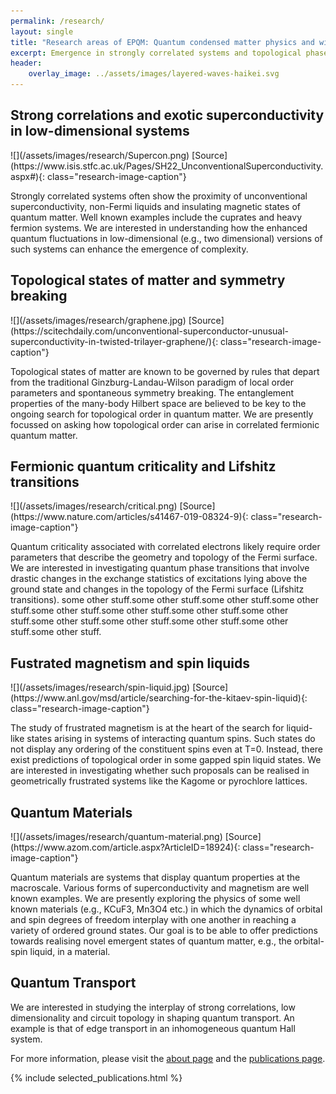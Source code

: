```yaml
---
permalink: /research/
layout: single
title: "Research areas of EPQM: Quantum condensed matter physics and within"
excerpt: Emergence in strongly correlated systems and topological phases of matter
header:
    overlay_image: ../assets/images/layered-waves-haikei.svg
---
```


## Strong correlations and exotic superconductivity in low-dimensional systems

<div class="research-image" markdown=1>
![](/assets/images/research/Supercon.png)
[Source](https://www.isis.stfc.ac.uk/Pages/SH22_UnconventionalSuperconductivity.aspx#){: class="research-image-caption"}
</div>

Strongly correlated systems often show the proximity of unconventional superconductivity, non-Fermi liquids and insulating magnetic states of quantum matter. Well known examples include the cuprates and heavy fermion systems. We are interested in understanding how the enhanced quantum fluctuations in low-dimensional (e.g., two dimensional) versions of such systems can enhance the emergence of complexity.

## Topological states of matter and symmetry breaking

<div class="research-image" markdown=1>
![](/assets/images/research/graphene.jpg)
[Source](https://scitechdaily.com/unconventional-superconductor-unusual-superconductivity-in-twisted-trilayer-graphene/){: class="research-image-caption"}
</div>

Topological states of matter are known to be governed by rules that depart from the traditional Ginzburg-Landau-Wilson paradigm of local order parameters and spontaneous symmetry breaking. The entanglement properties of the many-body Hilbert space are believed to be key to the ongoing search for topological order in quantum matter. We are presently focussed on asking how topological order can arise in correlated fermionic quantum matter.

## Fermionic quantum criticality and Lifshitz transitions	

<div class="research-image" markdown=1>
![](/assets/images/research/critical.png)
[Source](https://www.nature.com/articles/s41467-019-08324-9){: class="research-image-caption"}
</div>

Quantum criticality associated with correlated electrons likely require order parameters that describe the geometry and topology of the Fermi surface. We are interested in investigating quantum phase transitions that involve drastic changes in the exchange statistics of excitations lying above the ground state and changes in the topology of the Fermi surface (Lifshitz transitions). some other stuff.some other stuff.some other stuff.some other stuff.some other stuff.some other stuff.some other stuff.some other stuff.some other stuff.some other stuff.some other stuff.some other stuff.some other stuff.

## Fustrated magnetism and spin liquids	

<div class="research-image" markdown=1>
![](/assets/images/research/spin-liquid.jpg)
[Source](https://www.anl.gov/msd/article/searching-for-the-kitaev-spin-liquid){: class="research-image-caption"}
</div>

The study of frustrated magnetism is at the heart of the search for liquid-like states arising in systems of interacting quantum spins. Such states do not display any ordering of the constituent spins even at T=0. Instead, there exist predictions of topological order in some gapped spin liquid states. We are interested in investigating whether such proposals can be realised in geometrically frustrated systems like the Kagome or pyrochlore lattices.

## Quantum Materials

<div class="research-image" markdown=1>
![](/assets/images/research/quantum-material.png)
[Source](https://www.azom.com/article.aspx?ArticleID=18924){: class="research-image-caption"}
</div>

Quantum materials are systems that display quantum properties at the macroscale. Various forms of superconductivity and magnetism are well known examples. We are presently exploring the physics of some well known materials (e.g., KCuF3, Mn3O4 etc.) in which the dynamics of orbital and spin degrees of freedom interplay with one another in reaching a variety of ordered ground states. Our goal is to be able to offer predictions towards realising novel emergent states of quantum matter, e.g., the orbital-spin liquid, in a material. 

## Quantum Transport

We are interested in studying the interplay of strong correlations, low dimensionality and circuit topology in shaping quantum transport. An example is that of edge transport in an inhomogeneous quantum Hall system. 

For more information, please visit the [about page](/about/) and the [publications page](/publications/).

{% include selected_publications.html %}

